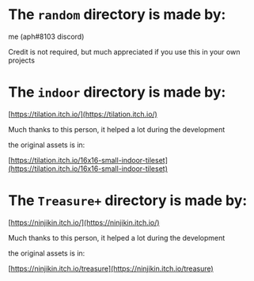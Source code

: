 # The `random` directory is made by:
me (aph#8103 discord)

Credit is not required, but much appreciated if you use this in your own projects

# The `indoor` directory is made by:

[https://tilation.itch.io/](https://tilation.itch.io/)

Much thanks to this person, it helped a lot during the development

the original assets is in:

[https://tilation.itch.io/16x16-small-indoor-tileset](https://tilation.itch.io/16x16-small-indoor-tileset)

# The `Treasure+` directory is made by:

[https://ninjikin.itch.io/](https://ninjikin.itch.io/)

Much thanks to this person, it helped a lot during the development

the original assets is in:

[https://ninjikin.itch.io/treasure](https://ninjikin.itch.io/treasure)
